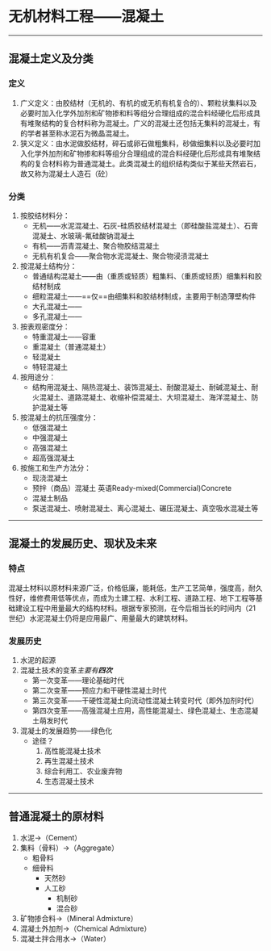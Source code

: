 # 无机材料工程——混凝土

---
## 混凝土定义及分类
### 定义

1. 广义定义：由胶结材（无机的、有机的或无机有机复合的）、颗粒状集料以及必要时加入化学外加剂和矿物掺和料等组分合理组成的混合料经硬化后形成具有堆聚结构的复合材料称为混凝土。广义的混凝土还包括无集料的混凝土，有的学者甚至称水泥石为微晶混凝土。
2. 狭义定义：由水泥做胶结材，碎石或卵石做粗集料，砂做细集料以及必要时加入化学外加剂和矿物掺和料等组分合理组成的混合料经硬化后形成具有堆聚结构的复合材料称为普通混凝土。此类混凝土的组织结构类似于某些天然岩石，故又称为混凝土人造石（砼）

### 分类

1. 按胶结材料分：
	- 无机——水泥混凝土、石灰-硅质胶结材混凝土（即硅酸盐混凝土）、石膏混凝土、水玻璃-氟硅酸钠混凝土
	- 有机——沥青混凝土、聚合物胶结混凝土
	- 无机有机复合——聚合物水泥混凝土、聚合物浸渍混凝土
2. 按混凝土结构分：
	- 普通结构混凝土——由（重质或轻质）粗集料、（重质或轻质）细集料和胶结材制成
	- 细粒混凝土——==仅==由细集料和胶结材制成，主要用于制造薄壁构件
	- 大孔混凝土——
	- 多孔混凝土——
3. 按表观密度分：
	- 特重混凝土——容重
	- 重混凝土（普通混凝土）
	- 轻混凝土
	- 特轻混凝土
4. 按用途分：
	- 结构用混凝土、隔热混凝土、装饰混凝土、耐酸混凝土、耐碱混凝土、耐火混凝土、道路混凝土、收缩补偿混凝土、大坝混凝土、海洋混凝土、防护混凝土等
5. 按混凝土的抗压强度分：
	- 低强混凝土
	- 中强混凝土
	- 高强混凝土
	- 超高强混凝土
6. 按施工和生产方法分：
	- 现浇混凝土
	- 预拌（商品）混凝土 英语Ready-mixed(Commercial)Concrete
	- 混凝土制品
	- 泵送混凝土、喷射混凝土、离心混凝土、碾压混凝土、真空吸水混凝土等

---

## 混凝土的发展历史、现状及未来
### 特点
混凝土材料以原材料来源广泛，价格低廉，能耗低，生产工艺简单，强度高，耐久性好，维修费用低等优点，而成为土建工程、水利工程、道路工程、地下工程等基础建设工程中用量最大的结构材料。根据专家预测，在今后相当长的时间内（21世纪）水泥混凝土仍将是应用最广、用量最大的建筑材料。
### 发展历史
1. 水泥的起源
2. 混凝土技术的变革*主要有**四次***
	- 第一次变革——理论基础时代
	- 第二次变革——预应力和干硬性混凝土时代
	- 第三次变革——干硬性混凝土向流动性混凝土转变时代（即外加剂时代）
	- 第四次变革——高强混凝土应用，高性能混凝土、绿色混凝土、生态混凝土萌发时代
3. 混凝土的发展趋势——绿色化
	- 途径？
		1. 高性能混凝土技术
		2. 再生混凝土技术
		3. 综合利用工、农业废弃物
		4. 生态混凝土技术
		
---

## 普通混凝土的原材料
1. 水泥→（Cement）
2. 集料（骨料）→（Aggregate）
	- 粗骨料
	- 细骨料
		- 天然砂
		- 人工砂
			- 机制砂
			- 混合砂
3. 矿物掺合料→（Mineral Admixture）
4. 混凝土外加剂→（Chemical Admixture）
5. 混凝土拌合用水→（Water）

